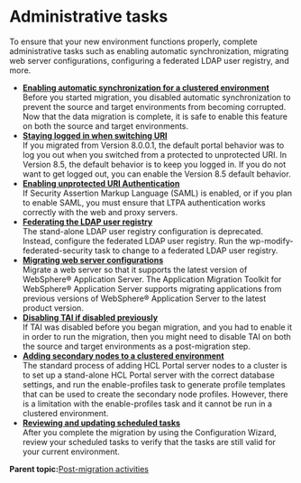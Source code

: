 # Administrative tasks 

To ensure that your new environment functions properly, complete administrative tasks such as enabling automatic synchronization, migrating web server configurations, configuring a federated LDAP user registry, and more.

-   **[Enabling automatic synchronization for a clustered environment ](../migrate/mig_enable_auto-sync.md)**  
Before you started migration, you disabled automatic synchronization to prevent the source and target environments from becoming corrupted. Now that the data migration is complete, it is safe to enable this feature on both the source and target environments.
-   **[Staying logged in when switching URI ](../migrate/mig_post_swtcurl.md)**  
If you migrated from Version 8.0.0.1, the default portal behavior was to log you out when you switched from a protected to unprotected URI. In Version 8.5, the default behavior is to keep you logged in. If you do not want to get logged out, you can enable the Version 8.5 default behavior.
-   **[Enabling unprotected URI Authentication ](../migrate/mig_post_saml_uri_auth.md)**  
If Security Assertion Markup Language \(SAML\) is enabled, or if you plan to enable SAML, you must ensure that LTPA authentication works correctly with the web and proxy servers.
-   **[Federating the LDAP user registry ](../migrate/mig_t_pre_standalone_ldap.md)**  
The stand-alone LDAP user registry configuration is deprecated. Instead, configure the federated LDAP user registry. Run the wp-modify-federated-security task to change to a federated LDAP user registry.
-   **[Migrating web server configurations ](../migrate/mig_webserver_configs.md)**  
Migrate a web server so that it supports the latest version of WebSphere® Application Server. The Application Migration Toolkit for WebSphere® Application Server supports migrating applications from previous versions of WebSphere® Application Server to the latest product version.
-   **[Disabling TAI if disabled previously ](../migrate/mig_post_tai.md)**  
If TAI was disabled before you began migration, and you had to enable it in order to run the migration, then you might need to disable TAI on both the source and target environments as a post-migration step.
-   **[Adding secondary nodes to a clustered environment ](../migrate/mig_post_secondarynodes.md)**  
The standard process of adding HCL Portal server nodes to a cluster is to set up a stand-alone HCL Portal server with the correct database settings, and run the enable-profiles task to generate profile templates that can be used to create the secondary node profiles. However, there is a limitation with the enable-profiles task and it cannot be run in a clustered environment.
-   **[Reviewing and updating scheduled tasks ](../migrate/mig_post_sched_tasks.md)**  
After you complete the migration by using the Configuration Wizard, review your scheduled tasks to verify that the tasks are still valid for your current environment.

**Parent topic:**[Post-migration activities ](../migrate/mig_t_post_mig.md)

